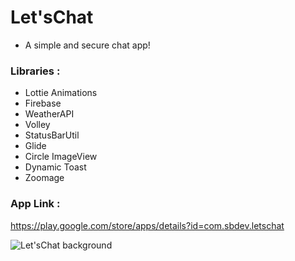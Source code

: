 # Let'sChat
* A simple and secure chat app!

### Libraries :
* Lottie Animations
* Firebase
* WeatherAPI
* Volley
* StatusBarUtil
* Glide
* Circle ImageView
* Dynamic Toast
* Zoomage

### App Link :
https://play.google.com/store/apps/details?id=com.sbdev.letschat


![Let'sChat background](https://user-images.githubusercontent.com/63058877/186127290-82ec363f-5c03-4c19-b104-ff19ec4d7acf.png)
